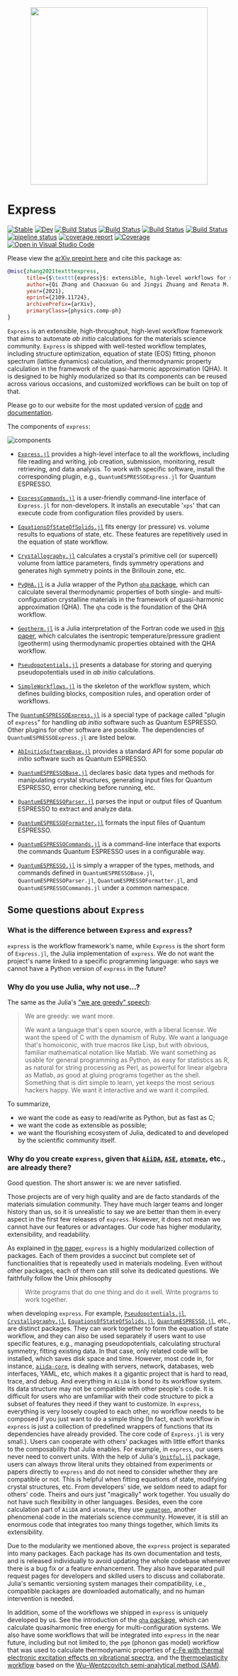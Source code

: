 <div align="center">
  <img src="docs/src/assets/logo.png" height="400"><br>
</div>

# Express

[![Stable](https://img.shields.io/badge/docs-stable-blue.svg)](https://MineralsCloud.github.io/Express.jl/stable)
[![Dev](https://img.shields.io/badge/docs-dev-blue.svg)](https://MineralsCloud.github.io/Express.jl/dev)
[![Build Status](https://github.com/MineralsCloud/Express.jl/workflows/CI/badge.svg)](https://github.com/MineralsCloud/Express.jl/actions)
[![Build Status](https://ci.appveyor.com/api/projects/status/github/MineralsCloud/Express.jl?svg=true)](https://ci.appveyor.com/project/singularitti/Express-jl)
[![Build Status](https://cloud.drone.io/api/badges/MineralsCloud/Express.jl/status.svg)](https://cloud.drone.io/MineralsCloud/Express.jl)
[![Build Status](https://api.cirrus-ci.com/github/MineralsCloud/Express.jl.svg)](https://cirrus-ci.com/github/MineralsCloud/Express.jl)
[![pipeline status](https://gitlab.com/singularitti/Express.jl/badges/master/pipeline.svg)](https://gitlab.com/singularitti/Express.jl/-/pipelines)
[![coverage report](https://gitlab.com/singularitti/Express.jl/badges/master/coverage.svg)](https://gitlab.com/singularitti/Express.jl/-/jobs)
[![Coverage](https://codecov.io/gh/MineralsCloud/Express.jl/branch/master/graph/badge.svg)](https://codecov.io/gh/MineralsCloud/Express.jl)
[![Open in Visual Studio Code](https://open.vscode.dev/badges/open-in-vscode.svg)](https://open.vscode.dev/organization/repository)

Please view the [arXiv prepint here](https://arxiv.org/abs/2109.11724) and cite this package as:
```bibtex
@misc{zhang2021textttexpress,
      title={$\texttt{express}$: extensible, high-level workflows for swifter $\textit{ab initio}$ materials modeling},
      author={Qi Zhang and Chaoxuan Gu and Jingyi Zhuang and Renata M. Wentzcovitch},
      year={2021},
      eprint={2109.11724},
      archivePrefix={arXiv},
      primaryClass={physics.comp-ph}
}
```

`Express` is an extensible, high-throughput, high-level workflow framework that aims to
automate *ab initio* calculations for the materials science community. `Express` is shipped
with well-tested workflow templates, including structure optimization, equation of state
(EOS) fitting, phonon spectrum (lattice dynamics) calculation, and thermodynamic property
calculation in the framework of the quasi-harmonic approximation (QHA). It is designed to be
highly modularized so that its components can be reused across various occasions, and
customized workflows can be built on top of that.

Please go to our website for the most updated version of
[code](https://github.com/MineralsCloud/Express.jl) and
[documentation](https://mineralscloud.github.io/Express.jl/dev/).

The components of `express`:

![components](docs/src/assets/components.png)

- [`Express.jl`](https://github.com/MineralsCloud/Express.jl) provides a high-level
  interface to all the workflows, including file reading and writing, job creation,
  submission, monitoring, result retrieving, and data analysis. To work with specific
  software, install the corresponding plugin, e.g., `QuantumESPRESSOExpress.jl` for Quantum
  ESPRESSO.

- [`ExpressCommands.jl`](https://github.com/MineralsCloud/ExpressCommands.jl) is a
  user-friendly command-line interface of `Express.jl` for non-developers. It installs an
  executable '`xps`' that can execute code from configuration files provided by users.

- [`EquationsOfStateOfSolids.jl`](https://github.com/MineralsCloud/EquationsOfStateOfSolids.jl)
  fits energy (or pressure) vs. volume results to equations of state, etc. These features
  are repetitively used in the equation of state workflow.

- [`Crystallography.jl`](https://github.com/MineralsCloud/Crystallography.jl) calculates a
  crystal's primitive cell (or supercell) volume from lattice parameters, finds symmetry
  operations and generates high symmetry points in the Brillouin zone, etc.

- [`PyQHA.jl`](https://github.com/MineralsCloud/PyQHA.jl) is a Julia wrapper of the
  Python [`qha` package](https://github.com/MineralsCloud/qha), which can calculate
  several thermodynamic properties of both single- and multi-configuration crystalline
  materials in the framework of quasi-harmonic approximation (QHA). The `qha` code is the
  foundation of the QHA workflow.

- [`Geotherm.jl`](https://github.com/MineralsCloud/Geotherm.jl) is a Julia interpretation
  of the Fortran code we used in
  [this paper](https://agupubs.onlinelibrary.wiley.com/doi/full/10.1002/2017GL073294), which
  calculates the isentropic temperature/pressure gradient (geotherm) using thermodynamic
  properties obtained with the QHA workflow.

- [`Pseudopotentials.jl`](https://github.com/MineralsCloud/Pseudopotentials.jl) presents a
  database for storing and querying pseudopotentials used in *ab initio* calculations.

- [`SimpleWorkflows.jl`](https://github.com/MineralsCloud/SimpleWorkflows.jl) is the
  skeleton of the workflow system, which defines building blocks, composition rules, and
  operation order of workflows.

The
[`QuantumESPRESSOExpress.jl`](https://github.com/MineralsCloud/QuantumESPRESSOExpress.jl) is
a special type of package called "plugin of `express`" for handling *ab initio* software
such as Quantum ESPRESSO. Other plugins for other software are possible. The dependencies of
`QuantumESPRESSOExpress.jl` are listed below.

- [`AbInitioSoftwareBase.jl`](https://github.com/MineralsCloud/AbInitioSoftwareBase.jl)
  provides a standard API for some popular *ab initio* software such as Quantum ESPRESSO.

- [`QuantumESPRESSOBase.jl`](https://github.com/MineralsCloud/QuantumESPRESSOBase.jl)
  declares basic data types and methods for manipulating crystal structures, generating
  input files for Quantum ESPRESSO, error checking before running, etc.

- [`QuantumESPRESSOParser.jl`](https://github.com/MineralsCloud/QuantumESPRESSOParser.jl)
  parses the input or output files of Quantum ESPRESSO to extract and analyze data.

- [`QuantumESPRESSOFormatter.jl`](https://github.com/MineralsCloud/QuantumESPRESSOFormatter.jl)
  formats the input files of Quantum ESPRESSO.

- [`QuantumESPRESSOCommands.jl`](https://github.com/MineralsCloud/QuantumESPRESSOCommands.jl)
  is a command-line interface that exports the commands Quantum ESPRESSO uses in a
  configurable way.

- [`QuantumESPRESSO.jl`](https://github.com/MineralsCloud/QuantumESPRESSO.jl) is simply a
  wrapper of the types, methods, and commands defined in `QuantumESPRESSOBase.jl`,
  `QuantumESPRESSOParser.jl`, `QuantumESPRESSOFormatter.jl`, and
  `QuantumESPRESSOCommands.jl` under a common namespace.

## Some questions about `Express`

### What is the difference between `Express` and `express`?

`express` is the workflow framework's name, while `Express` is the short form of
`Express.jl`, the Julia implementation of `express`. We do not want the project's name
linked to a specific programming language: who says we cannot have a Python version of
`express` in the future?

### Why do you use Julia, why not use...?

The same as the Julia's ["we are greedy" speech](https://julialang.org/blog/2012/02/why-we-created-julia/):

> We are greedy: we want more.
>
> We want a language that's open source, with a liberal license. We want the speed of C with
> the dynamism of Ruby. We want a language that's homoiconic, with true macros like Lisp,
> but with obvious, familiar mathematical notation like Matlab. We want something as usable
> for general programming as Python, as easy for statistics as R, as natural for string
> processing as Perl, as powerful for linear algebra as Matlab, as good at gluing programs
> together as the shell. Something that is dirt simple to learn, yet keeps the most serious
> hackers happy. We want it interactive and we want it compiled.

To summarize,
- we want the code as easy to read/write as Python, but as fast as C;
- we want the code as extensible as possible;
- we want the flourishing ecosystem of Julia, dedicated to and developed by the scientific community itself.

### Why do you create `express`, given that [`AiiDA`](https://www.aiida.net/), [`ASE`](https://gitlab.com/ase/ase), [`atomate`](https://atomate.org/), etc., are already there?

Good question. The short answer is: we are never satisfied.

Those projects are of very high quality and are de facto standards of the materials
simulation community. They have much larger teams and longer history than us, so
it is unrealistic to say we are better than them in every aspect in the first few releases
of `express`. However, it does not mean we cannot have our features or advantages.
Our code has higher modularity, extensibility, and readability.

As explained in [the paper](https://arxiv.org/abs/2109.11724), `express` is a highly
modularized collection of packages. Each of them provides a succinct but complete
set of functionalities that is repeatedly used in materials modeling. Even without
other packages, each of them can still solve its dedicated questions. We faithfully follow
the Unix philosophy

> Write programs that do one thing and do it well.
> Write programs to work together.

when developing `express`. For example,
[`Pseudopotentials.jl`](https://github.com/MineralsCloud/Pseudopotentials.jl),
[`Crystallography.jl`](https://github.com/MineralsCloud/Crystallography.jl),
[`EquationsOfStateOfSolids.jl`](https://github.com/MineralsCloud/EquationsOfStateOfSolids.jl),
[`QuantumESPRESSO.jl`](https://github.com/MineralsCloud/QuantumESPRESSO.jl), etc.,
are distinct packages. They can work together to form the equation of state workflow, and
they can also be used separately if users want to use specific features, e.g., managing
pseudopotentials, calculating structural symmetry, fitting existing data.
In that case, only related code will be installed, which saves disk space and time. However,
most code in, for instance, [`aiida-core`](https://github.com/aiidateam/aiida-core), is
dealing with servers, network, databases, web interfaces, YAML, etc, which makes it a
gigantic project that is hard to read, trace, and debug. And everything in `AiiDA` is bond
to its workflow system. Its data structure may not be compatible with other people's code.
It is difficult for users who are unfamiliar with their code structure to pick a subset of
features they need if they want to customize. In `express`, everything is very loosely
coupled to each other, no workflow needs to be composed if you just want to do a simple
thing (In fact, each workflow in `express` is just a collection of predefined wrappers of
functions that its dependencies have already provided. The core code of `Express.jl` is very
small.). Users can cooperate with others' packages with little effort thanks to the
composability that Julia enables. For example, in `express`, our users never need to convert
units. With the help of Julia's [`Unitful.jl`](https://github.com/PainterQubits/Unitful.jl)
package, users can always throw literal units they obtained from experiments or papers
directly to `express` and do not need to consider whether they are compatible or not. This
is helpful when fitting equations of state, modifying crystal structures, etc. From
developers' side, we seldom need to adapt for others' code. Theirs and ours just "magically"
work together. You usually do not have such flexibility in other languages. Besides, even
the core calculation part of `AiiDA` and `atomate`, they use
[`pymatgen`](https://pymatgen.org/), another phenomenal code in the materials science
community. However, it is still an enormous code that integrates too many things together,
which limits its extensibility.

Due to the modularity we mentioned above, the `express` project is separated into many
packages. Each package has its own documentation and tests, and is released individually to
avoid updating the whole codebase whenever there is a bug fix or a feature enhancement. They
also have separated pull request pages for developers and skilled users to discuss and
collaborate. Julia's semantic versioning system manages their compatibility, i.e.,
compatible packages are downloaded automatically, and no human intervention is needed.

In addition, some of the workflows we shipped in `express` is uniquely developed by us. See
the introduction of the [`qha` package](https://doi.org/10.1016/j.cpc.2018.11.003), which
can calculate quasiharmonic free energy for multi-configuration systems. We also have some
workflows that will be integrated into `express` in the near future, including but not
limited to, the `pgm` (phonon gas model) workflow that was used to calculate thermodynamic
properties of
[ε-Fe with thermal electronic excitation effects on vibrational spectra](https://doi.org/10.1103/PhysRevB.103.144102),
and the [thermoelasticity workflow](https://doi.org/10.1016/j.cpc.2021.108067) based on the
[Wu–Wentzcovitch semi-analytical method (SAM)](https://doi.org/10.1103/PhysRevB.83.184115).